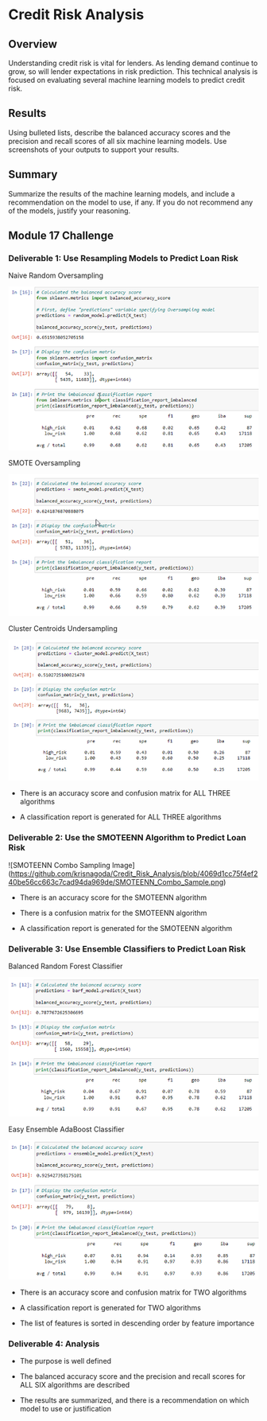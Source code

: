 # Credit Risk Analysis

## Overview

Understanding credit risk is vital for lenders. As lending demand continue to grow, so will lender expectations in risk prediction. This technical analysis is focused on evaluating several machine learning models to predict credit risk. 

## Results

Using bulleted lists, describe the balanced accuracy scores and the precision and recall scores of all six machine learning models. Use screenshots of your outputs to support your results.

## Summary

Summarize the results of the machine learning models, and include a recommendation on the model to use, if any. If you do not recommend any of the models, justify your reasoning.

## Module 17 Challenge

### Deliverable 1: Use Resampling Models to Predict Loan Risk

Naive Random Oversampling

![Naive Random Oversampling Image](https://github.com/krisnagoda/Credit_Risk_Analysis/blob/cd583f367d1bc3e633b8039fb2994a197dbdb8b0/Naive_Random_Oversampling.png)

SMOTE Oversampling

![SMOTE Oversampling Image](https://github.com/krisnagoda/Credit_Risk_Analysis/blob/cd583f367d1bc3e633b8039fb2994a197dbdb8b0/SMOTE_Oversampling.png)

Cluster Centroids Undersampling

![Cluster Centroids Undersampling Image](https://github.com/krisnagoda/Credit_Risk_Analysis/blob/cd583f367d1bc3e633b8039fb2994a197dbdb8b0/Cluster_Centroids_Undersampling.png)

 - There is an accuracy score and confusion matrix for ALL THREE algorithms

 - A classification report is generated for ALL THREE algorithms

### Deliverable 2: Use the SMOTEENN Algorithm to Predict Loan Risk

![SMOTEENN Combo Sampling Image] (https://github.com/krisnagoda/Credit_Risk_Analysis/blob/4069d1cc75f4ef240be56cc663c7cad94da969de/SMOTEENN_Combo_Sample.png)

 - There is an accuracy score for the SMOTEENN algorithm

 - There is a confusion matrix for the SMOTEENN algorithm

 - A classification report is generated for the SMOTEENN algorithm

### Deliverable 3: Use Ensemble Classifiers to Predict Loan Risk

Balanced Random Forest Classifier

![Balanced Random Forest Classifier Image](https://github.com/krisnagoda/Credit_Risk_Analysis/blob/4069d1cc75f4ef240be56cc663c7cad94da969de/Balanced_Random_Forest_Classifier.png)

Easy Ensemble AdaBoost Classifier

![Easy Ensemble AdaBoost Classifier](https://github.com/krisnagoda/Credit_Risk_Analysis/blob/4069d1cc75f4ef240be56cc663c7cad94da969de/Easy_Ensemble_AdaBoost_Classifier.png)

 - There is an accuracy score and confusion matrix for TWO algorithms

 - A classification report is generated for TWO algorithms

 - The list of features is sorted in descending order by feature importance

### Deliverable 4: Analysis

 - The purpose is well defined

 - The balanced accuracy score and the precision and recall scores for ALL SIX algorithms are described

 - The results are summarized, and there is a recommendation on which model to use or justification
